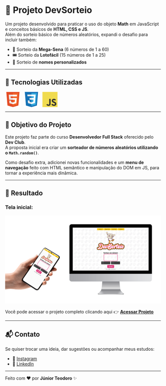 # 🎲 Projeto DevSorteio

Um projeto desenvolvido para praticar o uso do objeto **Math** em JavaScript e conceitos básicos de **HTML, CSS e JS**.  
Além do sorteio básico de números aleatórios, expandi o desafio para incluir também:

- 🔢 Sorteio da **Mega-Sena** (6 números de 1 a 60)  
- 🎟️ Sorteio da **Lotofácil** (15 números de 1 a 25)  
- 👥 Sorteio de **nomes personalizados**  

---

## 🚀 Tecnologias Utilizadas
<div style="display: flex; gap: 10px;">
  <img src="https://raw.githubusercontent.com/devicons/devicon/master/icons/html5/html5-original.svg" alt="HTML" width="50"/>
  <img src="https://raw.githubusercontent.com/devicons/devicon/master/icons/css3/css3-original.svg" alt="CSS" width="50"/>
  <img src="https://raw.githubusercontent.com/devicons/devicon/master/icons/javascript/javascript-original.svg" alt="JavaScript" width="50"/>
</div>

---

## 🎯 Objetivo do Projeto
Este projeto faz parte do curso **Desenvolvedor Full Stack** oferecido pelo **Dev Club**.  
A proposta inicial era criar um **sorteador de números aleatórios utilizando o `Math.random()`**.  

Como desafio extra, adicionei novas funcionalidades e um **menu de navegação** feito com HTML semântico e manipulação do DOM em JS, para tornar a experiência mais dinâmica.  

---

## 📸 Resultado
### Tela inicial:
![Imagem do projeto](https://github.com/JuniorTeodoro89/dev-sorteio/blob/master/Assets/Dev-Sorteio.png?raw=true)

Você pode acessar o projeto completo clicando aqui 👉 [**Acessar Projeto**](https://juniorteodoro89.github.io/dev-sorteio/)

---

## 📬 Contato
Se quiser trocar uma ideia, dar sugestões ou acompanhar meus estudos:  
- 📸 [Instagram](https://www.instagram.com/junior.a.teodoro/)  
- 💼 [LinkedIn](https://www.linkedin.com/in/junior-alves-teodoro/)  

---

Feito com ❤ por **Júnior Teodoro** ✨
